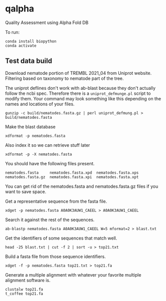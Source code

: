 qalpha
======

Quality Assessment using Alpha Fold DB

To run:

	conda install biopython
	conda activate

## Test data build ##

Download nematode portion of TREMBL 2021_04 from Uniprot website. Filtering based on taxonomy to nematode part of the tree.

The uniprot deflines don't work with ab-blast because they don't actually follow the ncbi spec. Therefore there is a `uniprot_defmunge.pl` script to modify them. Your command may look something like this depending on the names and locations of your files.

	gunzip -c build/nematodes.fasta.gz | perl uniprot_defmung.pl > build/nematodes.fasta

Make the blast database

	xdformat -p nematodes.fasta

Also index it so we can retrieve stuff later

	xdformat -p -X nematodes.fasta

You should have the following files present.

	nematodes.fasta     nematodes.fasta.xpd  nematodes.fasta.xps
	nematodes.fasta.gz  nematodes.fasta.xpi  nematodes.fasta.xpt

You can get rid of the nematodes.fasta and nematodes.fasta.gz files if you want to save space.

Get a representative sequence from the fasta file.

	xdget -p nematodes.fasta A0A0K3AUW1_CAEEL > A0A0K3AUW1_CAEEL

Search it against the rest of the sequences.

	ab-blastp nematodes.fasta A0A0K3AUW1_CAEEL W=5 mformat=2 > blast.txt

Get the identifiers of some sequences that match well.

	head -25 blast.txt | cut -f 2 | sort -u > top21.txt

Build a fasta file from those sequence identifiers.

	xdget -f -p nematodes.fasta top21.txt > top21.fa

Generate a multiple alignment with whatever your favorite multiple alignment software is.

	clustalw top21.fa
	t_coffee top21.fa

